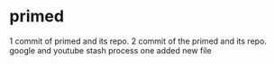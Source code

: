 # primed
1 commit of primed and its repo.
2 commit of the primed and its repo.
google and youtube
stash process
one added new file


